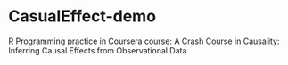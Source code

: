 # CasualEffect-demo

R Programming practice in Coursera course: 
A Crash Course in Causality: Inferring Causal Effects from Observational Data
